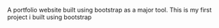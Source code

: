 A portfolio website built using bootstrap as a major tool.
This is my first project i built using bootstrap
